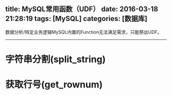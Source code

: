 title: MySQL常用函数（UDF）
date: 2016-03-18 21:28:19
tags: [MySQL]
categories: [数据库]
---
数据分析/特定业务逻辑MySQL内置的Function无法满足需求，只能祭出UDF。
- - -
<!-- more -->

# 字符串分割(split_string)

# 获取行号(get_rownum)
